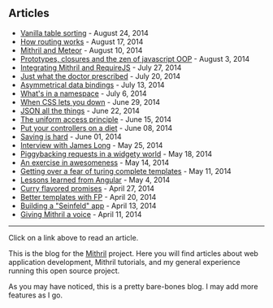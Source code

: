 ## Articles

- [Vanilla table sorting](vanilla-table-sorting.html) - August 24, 2014
- [How routing works](how-routing-works.html) - August 17, 2014
- [Mithril and Meteor](mithril-and-meteor.html) - August 10, 2014
- [Prototypes, closures and the zen of javascript OOP](prototypes-closures-and-the-zen-of-javascript-oop.html) - August 3, 2014
- [Integrating Mithril and RequireJS](integrating-mithril-and-requirejs.html) - July 27, 2014
- [Just what the doctor prescribed](just-what-the-doctor-prescribed.html) - July 20, 2014
- [Asymmetrical data bindings](asymmetrical-data-bindings.html) - July 13, 2014
- [What's in a namespace](whats-in-a-namespace.html) - July 6, 2014
- [When CSS lets you down](when-css-lets-you-down.html) - June 29, 2014
- [JSON all the things](json-all-the-things.html) - June 22, 2014
- [The uniform access principle](the-uniform-access-principle.html) - June 15, 2014
- [Put your controllers on a diet](put-your-controllers-on-a-diet.html) - June 08, 2014
- [Saving is hard](saving-is-hard.html) - June 01, 2014
- [Interview with James Long](interview-with-james-long.html) - May 25, 2014
- [Piggybacking requests in a widgety world](piggybacking-requests-in-a-widgety-world.html) - May 18, 2014
- [An exercise in awesomeness](an-exercise-in-awesomeness.html) - May 14, 2014
- [Getting over a fear of turing complete templates](getting-over-a-fear-of-turing-complete-templates.html) - May 11, 2014
- [Lessons learned from Angular](lessons-learned-from-angular.html) - May 4, 2014
- [Curry flavored promises](curry-flavored-promises.html) - April 27, 2014
- [Better templates with FP](better-templates-with-fp.html) - April 20, 2014
- [Building a "Seinfeld" app](building-a-seinfeld-app.html) - April 13, 2014
- [Giving Mithril a voice](giving-mithril-a-voice.html) - April 11, 2014

---

Click on a link above to read an article.

This is the blog for the [Mithril](http://lhorie.github.io/mithril) project. Here you will find articles about web application development, Mithril tutorials, and my general experience running this open source project.

As you may have noticed, this is a pretty bare-bones blog. I may add more features as I go.
